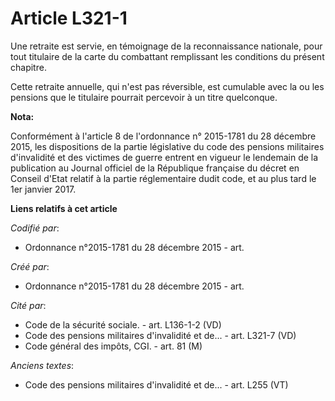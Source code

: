 # Article L321-1

Une retraite est servie, en témoignage de la reconnaissance nationale, pour tout titulaire de la carte du combattant
remplissant les conditions du présent chapitre.

Cette retraite annuelle, qui n'est pas réversible, est cumulable avec la ou les pensions que le titulaire pourrait percevoir
à un titre quelconque.

**Nota:**

Conformément à l'article 8 de l'ordonnance n° 2015-1781 du 28 décembre 2015, les dispositions de la partie législative du
code des pensions militaires d'invalidité et des victimes de guerre entrent en vigueur le lendemain de la publication au
Journal officiel de la République française du décret en Conseil d'Etat relatif à la partie réglementaire dudit code, et au
plus tard le 1er janvier 2017.

**Liens relatifs à cet article**

_Codifié par_:

  - Ordonnance n°2015-1781 du 28 décembre 2015 - art.

_Créé par_:

  - Ordonnance n°2015-1781 du 28 décembre 2015 - art.

_Cité par_:

  - Code de la sécurité sociale. - art. L136-1-2 (VD)
  - Code des pensions militaires d'invalidité et de... - art. L321-7 (VD)
  - Code général des impôts, CGI. - art. 81 (M)

_Anciens textes_:

  - Code des pensions militaires d'invalidité et de... - art. L255 (VT)
